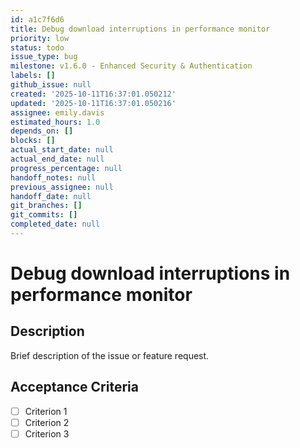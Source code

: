 ```yaml
---
id: a1c7f6d6
title: Debug download interruptions in performance monitor
priority: low
status: todo
issue_type: bug
milestone: v1.6.0 - Enhanced Security & Authentication
labels: []
github_issue: null
created: '2025-10-11T16:37:01.050212'
updated: '2025-10-11T16:37:01.050216'
assignee: emily.davis
estimated_hours: 1.0
depends_on: []
blocks: []
actual_start_date: null
actual_end_date: null
progress_percentage: null
handoff_notes: null
previous_assignee: null
handoff_date: null
git_branches: []
git_commits: []
completed_date: null
---
```


# Debug download interruptions in performance monitor

## Description

Brief description of the issue or feature request.

## Acceptance Criteria

- [ ] Criterion 1
- [ ] Criterion 2
- [ ] Criterion 3